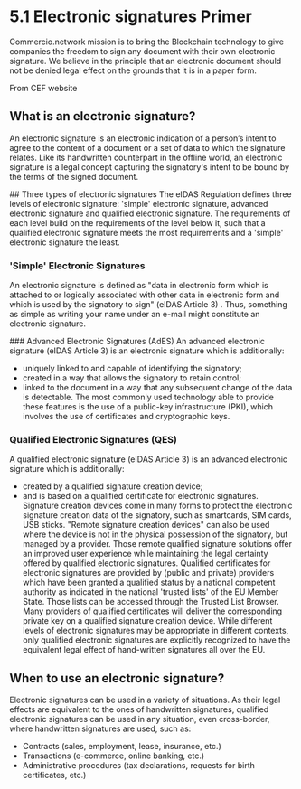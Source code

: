 # 5.1 Electronic signatures Primer
Commercio.network mission is to bring the Blockchain technology to give companies the freedom to sign any document with their own electronic signature. We believe in the principle that an electronic document should not be denied legal effect on the grounds that it is in a paper form.

From CEF website

## What is an electronic signature?
An electronic signature is an electronic indication of a person’s intent to agree to the content of a document or a set of data to which the signature relates. Like its handwritten counterpart in the offline world, an electronic signature is a legal concept capturing the signatory's intent to be bound by the terms of the signed document.

## Three types of electronic signatures
The eIDAS Regulation defines three levels of electronic signature: 'simple' electronic signature, advanced electronic signature and qualified electronic signature. The requirements of each level build on the requirements of the level below it, such that a qualified electronic signature meets the most requirements and a 'simple' electronic signature the least.

### 'Simple' Electronic Signatures
An electronic signature is defined as "data in electronic form which is attached to or logically associated with other data in electronic form and which is used by the signatory to sign"  (eIDAS Article 3) . Thus, something as simple as writing your name under an e-mail might constitute an electronic signature.

### Advanced Electronic Signatures (AdES)
An advanced electronic signature (eIDAS Article 3) is an electronic signature which is additionally:
* uniquely linked to and capable of identifying the signatory;
* created in a way that allows the signatory to retain control;
* linked to the document in a way that any subsequent change of the data is detectable.
The most commonly used technology able to provide these features is the use of a public-key infrastructure (PKI), which involves the use of certificates and cryptographic keys.

### Qualified Electronic Signatures (QES)
A qualified electronic signature (eIDAS Article 3) is an advanced electronic signature which is additionally:
* created by a qualified signature creation device;
* and is based on a qualified certificate for electronic signatures.
Signature creation devices come in many forms to protect the electronic signature creation data of the signatory, such as smartcards, SIM cards, USB sticks. "Remote signature creation devices" can also be used where the device is not in the physical possession of the signatory, but managed by a provider. Those remote qualified signature solutions offer an improved user experience while maintaining the legal certainty offered by qualified electronic signatures.
Qualified certificates for electronic signatures are provided by (public and private) providers which have been granted a qualified status by a national competent authority as indicated in the national 'trusted lists' of the EU Member State. Those lists can be accessed through the Trusted List Browser. Many providers of qualified certificates will deliver the corresponding private key on a qualified signature creation device.
While different levels of electronic signatures may be appropriate in different contexts, only qualified electronic signatures are explicitly recognized to have the equivalent legal effect of hand-written signatures all over the EU.

## When to use an electronic signature?
Electronic signatures can be used in a variety of situations. As their legal effects are equivalent to the ones of handwritten signatures, qualified electronic signatures can be used in any situation, even cross-border, where handwritten signatures are used, such as:
* Contracts (sales, employment, lease, insurance, etc.)
* Transactions (e-commerce, online banking, etc.)
* Administrative procedures (tax declarations, requests for birth certificates, etc.)